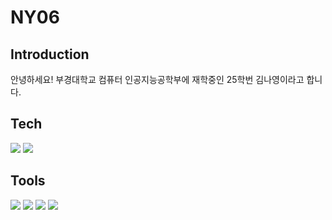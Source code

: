 # NY06

## Introduction
안녕하세요! 부경대학교 컴퓨터 인공지능공학부에 재학중인 25학번 김나영이라고 합니다. 

## Tech
<div align="left">
  <img src="https://img.shields.io/badge/Unity-000000?style=flat&logo=Unity&logoColor=white"/>
  <img src="https://img.shields.io/badge/C Sharp-239120?style=flat&logo=csharp&logoColor=white"/>
</div>

## Tools
<div align="left">
  <img src="https://img.shields.io/badge/Notion-000000?style=flat&logo=Notion&logoColor=white"/>
  <img src="https://img.shields.io/badge/Discord-5865F2?style=flat&logo=Discord&logoColor=white"/>
  <img src="https://img.shields.io/badge/Canva-00C4CC?style=flat&logo=Canva&logoColor=white"/>
  <img src="https://img.shields.io/badge/Git-F05032?style=flat&logo=Git&logoColor=white"/>
</div>
